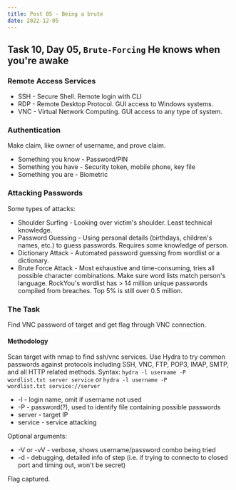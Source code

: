 ```yaml
---
title: Post 05 - Being a brute
date: 2022-12-05
---
```

## Task 10, Day 05, <code>Brute-Forcing</code> He knows when you're awake
### Remote Access Services
- SSH - Secure Shell. Remote login with CLI
- RDP - Remote Desktop Protocol. GUI access to Windows systems. 
- VNC - Virtual Network Computing. GUI access to any type of system.

### Authentication
Make claim, like owner of username, and prove claim.
- Something you know - Password/PIN
- Something you have - Security token, mobile phone, key file
- Something you are - Biometric

### Attacking Passwords
Some types of attacks:
- Shoulder Surfing - Looking over victim's shoulder. Least technical knowledge.
- Password Guessing - Using personal details (birthdays, children's names, etc.) to guess passwords. Requires some knowledge of person.
- Dictionary Attack - Automated password guessing from wordlist or a dictionary.
- Brute Force Attack - Most exhaustive and time-consuming, tries all possible character combinations.
Make sure word lists match person's language. RockYou's wordlist has > 14 million unique passwords compiled from breaches. Top 5% is still over 0.5 million.

### The Task
Find VNC password of target and get flag through VNC connection.

#### Methodology
Scan target with nmap to find ssh/vnc services. Use Hydra to try common passwords against protocols including SSH, VNC, FTP, POP3, IMAP, SMTP, and all HTTP related methods. Syntax: <code>hydra -l username -P wordlist.txt server service</code> or <code>hydra -l username -P wordlist.txt service://server</code>
- -l - login name, omit if username not used
- -P - password(?), used to identify file containing possible passwords
- server - target IP
- service - service attacking

Optional arguments:
- -V or -vV - verbose, shows username/password combo being tried
- -d - debugging, detailed info of step (i.e. if trying to connecto to closed port and timing out, won't be secret)

Flag captured.
